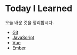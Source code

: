 # Today I Learned

오늘 배운 것을 정리합시다.
- [Git](./Git/README.md)
- [JavaScript](./JavaScript/README.md)
- [Vue](./Vue/README.md)
- [Ember](./Ember/README.md)